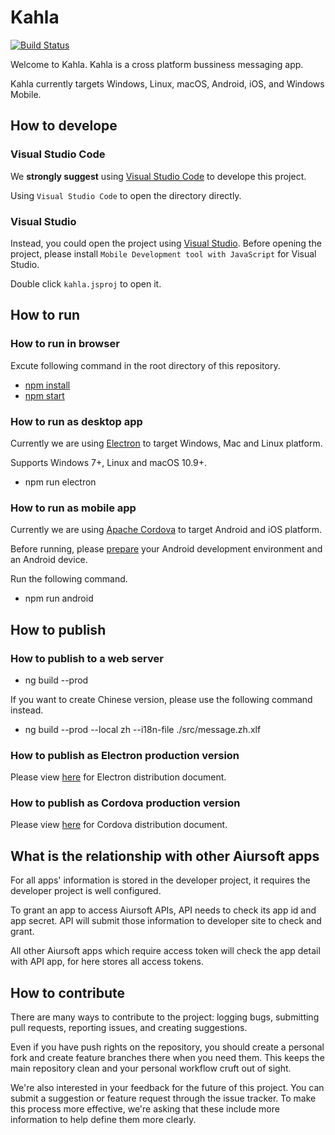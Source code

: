 # Kahla

[![Build Status](https://travis-ci.org/AiursoftWeb/Kahla.App.svg?branch=master)](https://travis-ci.org/AiursoftWeb/Kahla.App)

Welcome to Kahla. Kahla is a cross platform bussiness messaging app.

Kahla currently targets Windows, Linux, macOS, Android, iOS, and Windows Mobile.

## How to develope

### Visual Studio Code

We **strongly suggest** using [Visual Studio Code](https://code.visualstudio.com/) to develope this project.

Using `Visual Studio Code` to open the directory directly.

### Visual Studio

Instead, you could open the project using [Visual Studio](https://www.visualstudio.com/). Before opening the project, please install `Mobile Development tool with JavaScript` for Visual Studio.

Double click `kahla.jsproj` to open it.

## How to run

### How to run in browser

Excute following command in the root directory of this repository.

* [npm install](https://yarnpkg.com/en/)
* [npm start](https://cli.angular.io/)

### How to run as desktop app

Currently we are using [Electron](https://electron.atom.io/) to target Windows, Mac and Linux platform.

Supports Windows 7+, Linux and macOS 10.9+.

* npm run electron

### How to run as mobile app

Currently we are using [Apache Cordova](https://cordova.apache.org/) to target Android and iOS platform.

Before running, please [prepare](https://cordova.apache.org/docs/en/latest/guide/platforms/android/index.html) your Android development environment and an Android device.

Run the following command.

* npm run android

## How to publish

### How to publish to a web server

* ng build --prod

If you want to create Chinese version, please use the following command instead.

* ng build --prod --local zh --i18n-file ./src/message.zh.xlf

### How to publish as Electron production version

Please view [here](https://electron.atom.io/docs/tutorial/application-distribution/) for Electron distribution document.

### How to publish as Cordova production version

Please view [here](https://cordova.apache.org/docs/en/latest/guide/platforms/android/index.html) for Cordova distribution document.

## What is the relationship with other Aiursoft apps

For all apps' information is stored in the developer project, it requires the developer project is well configured.

To grant an app to access Aiursoft APIs, API needs to check its app id and app secret. API will submit those information to developer site to check and grant.

All other Aiursoft apps which require access token will check the app detail with API app, for here stores all access tokens.

## How to contribute

There are many ways to contribute to the project: logging bugs, submitting pull requests, reporting issues, and creating suggestions.

Even if you have push rights on the repository, you should create a personal fork and create feature branches there when you need them. This keeps the main repository clean and your personal workflow cruft out of sight.

We're also interested in your feedback for the future of this project. You can submit a suggestion or feature request through the issue tracker. To make this process more effective, we're asking that these include more information to help define them more clearly.